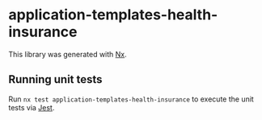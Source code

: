 # application-templates-health-insurance

This library was generated with [Nx](https://nx.dev).

## Running unit tests

Run `nx test application-templates-health-insurance` to execute the unit tests via [Jest](https://jestjs.io).
